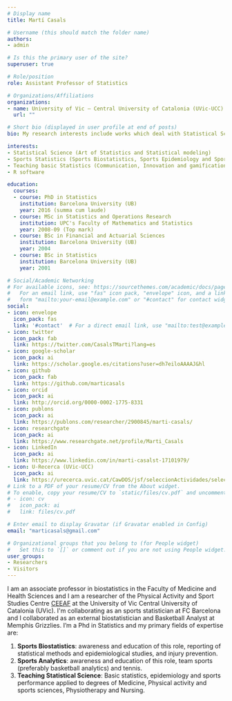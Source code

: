 ```yaml
---
# Display name
title: Martí Casals

# Username (this should match the folder name)
authors:
- admin

# Is this the primary user of the site?
superuser: true

# Role/position
role: Assistant Professor of Statistics

# Organizations/Affiliations
organizations:
- name: University of Vic – Central University of Catalonia (UVic-UCC)
  url: ""

# Short bio (displayed in user profile at end of posts)
bio: My research interests include works which deal with Statistical Science, Biostatistics, Epidemiology, Injury prevention, Sports analytics, Sport and Exercise Medicine, and which are scientifically accurate and reliable.

interests:
- Statistical Science (Art of Statistics and Statistical modeling) 
- Sports Statistics (Sports Biostatistics, Sports Epidemiology and Sports Analytics)
- Teaching basic Statistics (Communication, Innovation and gamification)
- R software

education:
  courses:
  - course: PhD in Statistics
    institution: Barcelona University (UB)
    year: 2016 (summa cum laude)
  - course: MSc in Statistics and Operations Research
    institution: UPC's Faculty of Mathematics and Statistics
    year: 2008-09 (Top mark)
  - course: BSc in Financial and Actuarial Sciences
    institution: Barcelona University (UB)
    year: 2004
  - course: BSc in Statistics
    institution: Barcelona University (UB)
    year: 2001

# Social/Academic Networking
# For available icons, see: https://sourcethemes.com/academic/docs/page-builder/#icons
#   For an email link, use "fas" icon pack, "envelope" icon, and a link in the
#   form "mailto:your-email@example.com" or "#contact" for contact widget.
social:
- icon: envelope
  icon_pack: fas
  link: '#contact'  # For a direct email link, use "mailto:test@example.org".
- icon: twitter
  icon_pack: fab
  link: https://twitter.com/CasalsTMarti?lang=es
- icon: google-scholar
  icon_pack: ai
  link: https://scholar.google.es/citations?user=dh7eiloAAAAJ&hl
- icon: github
  icon_pack: fab
  link: https://github.com/marticasals
- icon: orcid
  icon_pack: ai
  link: http://orcid.org/0000-0002-1775-8331
- icon: publons
  icon_pack: ai
  link: https://publons.com/researcher/2900845/marti-casals/
- icon: researchgate
  icon_pack: ai
  link: https://www.researchgate.net/profile/Marti_Casals 
- icon: LinkedIn 
  icon_pack: ai
  link: https://www.linkedin.com/in/marti-casalst-17101979/
- icon: U-Recerca (UVic-UCC) 
  icon_pack: ai
  link: https://urecerca.uvic.cat/CawDOS/jsf/seleccionActividades/seleccionActividades.jsf?id=354eb7fd944020cd&idioma=ca&tipo=activ&elmeucv=N 
# Link to a PDF of your resume/CV from the About widget.
# To enable, copy your resume/CV to `static/files/cv.pdf` and uncomment the lines below.
# - icon: cv
#   icon_pack: ai
#   link: files/cv.pdf

# Enter email to display Gravatar (if Gravatar enabled in Config)
email: "marticasals@gmail.com"

# Organizational groups that you belong to (for People widget)
#   Set this to `[]` or comment out if you are not using People widget.
user_groups:
- Researchers
- Visitors
---
```


I am an associate professor in biostatistics in the Faculty of Medicine and Health Sciences and I am a researcher of the Physical Activity and Sport Studies Centre [CEEAF](https://mon.uvic.cat/ceeaf/about/) at the University of Vic Central University of Catalonia (UVic). I'm collaborating as an sports statistician at FC Barcelona 
and I collaborated as an external biostatistician and Basketball Analyst at Memphis Grizzlies. I’m a Phd in Statistics and my primary fields of expertise are:

1. **Sports Biostatistics**: awareness and education of this role, reporting of statistical methods and epidemiological studies, and injury prevention. 
2. **Sports Analytics**: awareness and education of this role, team sports (preferably basketball analytics) and tennis.
3. **Teaching Statistical Science**: Basic statistics, epidemiology and sports performance applied to degrees of Medicine, Physical activity and sports sciences, Physiotherapy and Nursing. 
